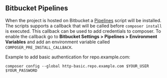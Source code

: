## Bitbucket Pipelines

When the project is hosted on Bitbucket a
[Pipelines](https://bitbucket.org/product/features/pipelines) script will be
installed. The scripts supports a callback that will be called before
`composer install` is executed. This callback can be used to add credentials
to composer. To enable the callback go to **Bitbucket Settings > Pipelines >
Environment Variables** and add an environment variable called
`COMPOSER_PRE_INSTALL_CALLBACK`.

Example to add basic authentication for repo.example.com:

```
composer config --global http-basic.repo.example.com $YOUR_USER $YOUR_PASSWORD
```

